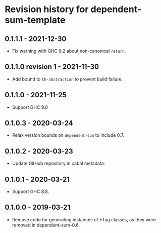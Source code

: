 # Revision history for dependent-sum-template

## 0.1.1.1 - 2021-12-30

* Fix warning with GHC 9.2 about non-canonical `return`.

## 0.1.1.0 revision 1 - 2021-11-30

* Add bound to `th-abstraction` to prevent build failure.

## 0.1.1.0 - 2021-11-25

* Support GHC 9.0

## 0.1.0.3 - 2020-03-24

* Relax version bounds on `dependent-sum` to include 0.7.

## 0.1.0.2 - 2020-03-23

* Update GitHub repository in cabal metadata.

## 0.1.0.1 - 2020-03-21

* Support GHC 8.8.

## 0.1.0.0 - 2019-03-21

* Remove code for generating instances of *Tag classes, as they were removed in dependent-sum-0.6.

